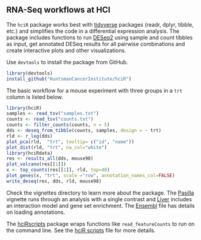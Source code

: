 ## RNA-Seq workflows at HCI

The `hciR` package works best with [tidyverse] packages (readr, dplyr, tibble,
etc.) and simplifies the code in a differential expression analysis.  The
package includes functions to run [DESeq2] using sample and count tibbles as
input, get annotated DESeq results for all pairwise combinations and create
interactive plots and other visualizations.


Use `devtools` to install the package from GitHub.

```r
library(devtools)
install_github("HuntsmanCancerInstitute/hciR")
```


The basic workflow for a mouse experiment with three groups in a `trt` column is
listed below.

```r
library(hciR)
samples <- read_tsv("samples.txt")
counts <- read_tsv("counts.txt")
counts <- filter_counts(counts, n = 5)
dds <- deseq_from_tibble(counts, samples, design = ~ trt)
rld <- r_log(dds)
plot_pca(rld,  "trt", tooltip= c("id", "name"))
plot_dist(rld, "trt", na_col="white")
library(hciRdata)
res <- results_all(dds, mouse98)
plot_volcano(res[[1]])
x <- top_counts(res[[1]], rld, top=40)
plot_genes(x, "trt", scale ="row", annotation_names_col=FALSE)
write_deseq(res, dds, rld, mouse98)
```


Check the vignettes directory to learn more about the package.  The [Pasilla] vignette
runs through an analysis with a single contrast and [Liver] includes an interaction
model and gene set enrichment.  The [Ensembl] file has details on loading annotations.

The [hciRscripts] package wraps functions like `read_featureCounts` to run
on the command line.  See the [hciR scripts] file for more details.

[DESeq2]: https://bioconductor.org/packages/release/bioc/html/DESeq2.html
[tidyverse]: http://tidyverse.org/
[Ensembl]: https://github.com/HuntsmanCancerInstitute/hciR/blob/master/vignettes/Ensembl.md
[Liver]: https://github.com/HuntsmanCancerInstitute/hciR/blob/master/vignettes/Liver.md
[Pasilla]: https://github.com/HuntsmanCancerInstitute/hciR/blob/master/vignettes/Pasilla.md
[hciR  scripts]: https://huntsmancancerinstitute.github.io/hciRscripts/hciR_scripts.html
[hciRscripts]: https://github.com/HuntsmanCancerInstitute/hciRscripts
